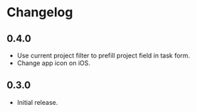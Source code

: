 # Changelog

## 0.4.0

- Use current project filter to prefill project field in task form.
- Change app icon on iOS.

## 0.3.0

- Initial release.
